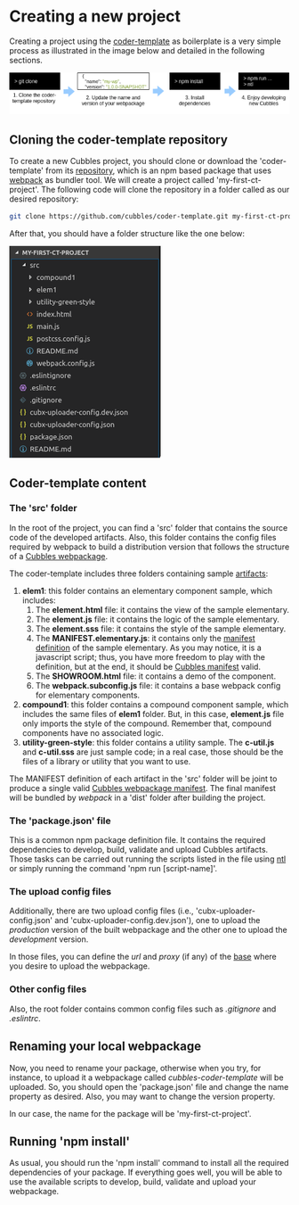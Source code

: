 # Creating a new project

Creating a project using the [coder-template](https://github.com/cubbles/coder-template) as boilerplate is a very simple process as illustrated in the image below and detailed in the following sections.

![Steps to create a Cubbles project using the coder-template](../.gitbook/assets/cubbles-with-coder-template.png)

## Cloning the coder-template repository

To create a new Cubbles project, you should clone or download the 'coder-template' from its [repository](https://github.com/cubbles/coder-template), which is an npm based package that uses [webpack](https://webpack.js.org/) as bundler tool. We will create a project called 'my-first-ct-project'. The following code will clone the repository in a folder called as our desired repository:

```bash
git clone https://github.com/cubbles/coder-template.git my-first-ct-project
```

After that, you should have a folder structure like the one below:

![coder-template folder structure](../.gitbook/assets/coder-template-folder-structure.png)

## Coder-template content

### The 'src' folder

In the root of the project, you can find a 'src' folder that contains the source code of the developed artifacts. Also, this folder contains the config files required by webpack to build a distribution version that follows the structure of a [Cubbles webpackage](../terms-and-concepts/webpackage.md).

The coder-template includes three folders containing sample [artifacts](https://cubbles.gitbook.io/docs/v/coder-template-doc/terms-and-concepts/artifacts):

1. **elem1**: this folder contains an elementary component sample, which includes:
   1. The **element.html** file: it contains the view of the sample elementary.
   2. The **element.js** file: it contains the logic of the sample elementary.
   3. The **element.sss** file: it contains the style of the sample elementary.
   4. The **MANIFEST.elementary.js**: it contains only the [manifest definition](../terms-and-concepts/artifacts.md#artifact-definition) of the sample elementary. As you may notice, it is a javascript script; thus, you have more freedom to play with the definition, but at the end, it should be [Cubbles manifest](http://cubbles.github.io/cubx-webpackage-document-api/schema-explorer.html?schemaPath=master/lib/jsonSchema/manifestWebpackage-10.0.0.schema.json) valid.
   5. The **SHOWROOM.html** file: it contains a demo of the component.
   6. The **webpack.subconfig.js** file: it contains a base webpack config for elementary components.
2. **compound1**: this folder contains a compound component sample, which includes the same files of **elem1** folder. But, in this case, **element.js** file only imports the style of the compound. Remember that, compound components have no associated logic.
3. **utility-green-style**: this folder contains a utility sample. The **c-util.js** and **c-util.sss** are just sample code; in a real case, those should be the files of a library or utility that you want to use.

The MANIFEST definition of each artifact in the 'src' folder will be joint to produce a single valid [Cubbles webpackage manifest](http://cubbles.github.io/cubx-webpackage-document-api/schema-explorer.html?schemaPath=master/lib/jsonSchema/manifestWebpackage-10.0.0.schema.json). The final manifest will be bundled by *webpack* in a 'dist' folder after building the project.

### The 'package.json' file

This is a common npm package definition file. It contains the required dependencies to develop, build, validate and upload Cubbles artifacts. Those tasks can be carried out running the scripts listed in the file using [ntl](https://www.npmjs.com/package/ntl) or simply running the command 'npm run [script-name]'.

### The upload config files

Additionally, there are two upload config files (i.e., 'cubx-uploader-config.json' and 'cubx-uploader-config.dev.json'), one to upload the *production* version of the built webpackage and the other one to upload the *development* version.

In those files, you can define the *url* and *proxy* (if any) of the [base](../terms-and-concepts/base.md) where you desire to upload the webpackage.

### Other config files

Also, the root folder contains common config files such as *.gitignore* and *.eslintrc*.

## Renaming your local webpackage

Now, you need to rename your package, otherwise when you try, for instance, to upload it a webpackage called *cubbles-coder-template* will be uploaded. So, you should open the 'package.json' file and change the name property as desired. Also, you may want to change the version property.

In our case, the name for the package will be 'my-first-ct-project'.

## Running 'npm install'

As usual, you should run the 'npm install' command to install all the required dependencies of your package. If everything goes well, you will be able to use the available scripts to develop, build, validate and upload your webpackage.